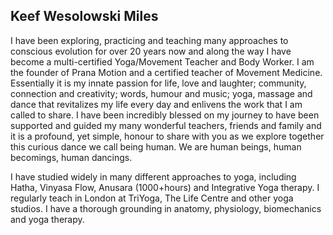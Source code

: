 ## Keef Wesolowski Miles

I have been exploring, practicing and teaching many approaches to conscious evolution for over 20 years now and along the way I have become a multi-certified Yoga/Movement Teacher and Body Worker. I am the founder of Prana Motion and a certified teacher of Movement Medicine. Essentially it is my innate passion for life, love and laughter; community, connection and creativity; words, humour and music; yoga, massage and dance that revitalizes my life every day and enlivens the work that I am called to share. I have been incredibly blessed on my journey to have been supported and guided my many wonderful teachers, friends and family and it is a profound, yet simple, honour to share with you as we explore together this curious dance we call being human. We are human beings, human becomings, human dancings.

I have studied widely in many different approaches to yoga, including Hatha, Vinyasa Flow, Anusara (1000+hours) and Integrative Yoga therapy. I regularly teach in London at TriYoga, The Life Centre and other yoga studios. I have a thorough grounding in anatomy, physiology, biomechanics and yoga therapy.